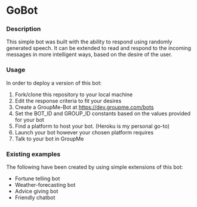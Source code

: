 # GoBot
### Description
This simple bot was built with the ability to respond using randomly generated speech. It can be extended to read and respond to the incoming messages in more intelligent ways, based on the desire of the user.
### Usage
In order to deploy a version of this bot:
1. Fork/clone this repository to your local machine
2. Edit the response criteria to fit your desires
3. Create a GroupMe-Bot at https://dev.groupme.com/bots
4. Set the BOT_ID and GROUP_ID constants based on the values provided for your bot
5. Find a platform to host your bot. (Heroku is my personal go-to)
6. Launch your bot however your chosen platform requires
7. Talk to your bot in GroupMe
### Existing examples
The following have been created by using simple extensions of this bot:
* Fortune telling bot
* Weather-forecasting bot
* Advice giving bot
* Friendly chatbot
